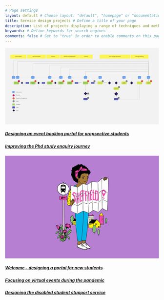 ```yaml
---
# Page settings
layout: default # Choose layout: "default", "homepage" or "documentation-archive"
title: Service design projects # Define a title of your page
description: List of projects displaying a range of techniques and methods to create great services and products # Define a description of your page
keywords: # Define keywords for search engines
comments: false # Set to "true" in order to enable comments on this page. Make sure you properly setup "disqus_forum_shortname" variable in "_config.yml"
---
```


![My Image](images/eventjourneys.png)
##### [Designing an event booking portal for propsective students](portfolio/events.md)</br>

##### [Improving the Phd study enquiry journey](portfolio/projPGR.md)</br>

![My Image](images/explore.jpg)
##### [Welcome - designing a portal for new students](portfolio/welcome.md)

##### [Focusing on virtual events during the pandemic](portfolio/virtualopen.md)

##### [Designing the disabled student stupport service](portfolio/dss.md)











